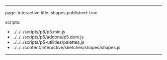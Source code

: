 
---
page: interactive
title: shapes
published: true

scripts:
  - ../../../scripts/p5/p5.min.js
  - ../../../scripts/p5/addons/p5.dom.js
  - ../../../scripts/p5-utilities/palettes.js
  - ../../../content/interactive/sketches/shapes/shapes.js
---

<div id="sketch" class="pl-5">
  <div id="shapes-holder">
  </div>
</div>
